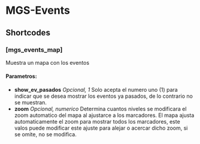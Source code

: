 # MGS-Events
## Shortcodes

### [mgs_events_map]
Muestra un mapa con los eventos

#### Parametros:
- **show_ev_pasados** *Opcional, 1* Solo acepta el numero uno (1) para indicar que se desea mostrar los eventos ya pasados, de lo contrario no se muestran.
- **zoom** *Opcional, numerico* Determina cuantos niveles se modificara el zoom automatico del mapa al ajustarce a los marcadores. El mapa ajusta automaticamente el zoom para mostrar todos los marcadores, este valos puede modificar este ajuste para alejar o acercar dicho zoom, si se omite, no se modifica.
